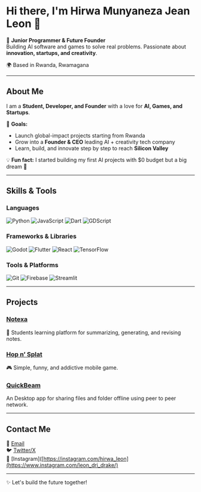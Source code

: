 # Hi there, I'm Hirwa Munyaneza Jean Leon 👋

🚀 **Junior Programmer & Future Founder**  
Building AI software and games to solve real problems. Passionate about **innovation, startups, and creativity**.  

🌍 Based in Rwanda, Rwamagana  



---

## About Me

I am a **Student, Developer, and Founder** with a love for **AI, Games, and Startups**.  

🎯 **Goals:**  
- Launch global-impact projects starting from Rwanda  
- Grow into a **Founder & CEO** leading AI + creativity tech company  
- Learn, build, and innovate step by step to reach **Silicon Valley**  

💡 **Fun fact:** I started building my first AI projects with $0 budget but a big dream 🌟  

---

## Skills & Tools

### Languages
![Python](https://img.shields.io/badge/Python-3776AB?style=for-the-badge&logo=python&logoColor=white)
![JavaScript](https://img.shields.io/badge/JavaScript-F7DF1E?style=for-the-badge&logo=javascript&logoColor=black)
![Dart](https://img.shields.io/badge/Dart-0175C2?style=for-the-badge&logo=dart&logoColor=white)
![GDScript](https://img.shields.io/badge/GDScript-ff8c00?style=for-the-badge&logo=godot-engine&logoColor=white)

### Frameworks & Libraries
![Godot](https://img.shields.io/badge/Godot-478CBF?style=for-the-badge&logo=godot-engine&logoColor=white)
![Flutter](https://img.shields.io/badge/Flutter-02569B?style=for-the-badge&logo=flutter&logoColor=white)
![React](https://img.shields.io/badge/React-20232A?style=for-the-badge&logo=react&logoColor=61DAFB)
![TensorFlow](https://img.shields.io/badge/TensorFlow-FF6F00?style=for-the-badge&logo=tensorflow&logoColor=white)

### Tools & Platforms
![Git](https://img.shields.io/badge/Git-F05032?style=for-the-badge&logo=git&logoColor=white)
![Firebase](https://img.shields.io/badge/Firebase-FFCA28?style=for-the-badge&logo=firebase&logoColor=black)
![Streamlit](https://img.shields.io/badge/Streamlit-FF4B4B?style=for-the-badge&logo=streamlit&logoColor=white)

---

## Projects

### [Notexa](https://notexa.streamlit.app/)  
📝 Students learning platform for summarizing, generating, and revising notes.  

### [Hop n’ Splat](#)  
🎮 Simple, funny, and addictive mobile game.

### [QuickBeam](#)  
An Desktop app for sharing files and folder offline using peer to peer network.

---

## Contact Me

📧 [Email](mailto:hirwajohnleon@gmail.com)  
🐦 [Twitter/X](https://twitter.com/HirwaLeon)  
📸 [Instagram]([https://instagram.com/hirwa_leon](https://www.instagram.com/leon_dri_drake/)  



---


✨ Let's build the future together!
